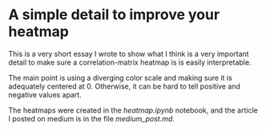 # A simple detail to improve your heatmap

This is a very short essay I wrote to show what I think is a very important detail to make sure a correlation-matrix heatmap is is easily interpretable.

The main point is using a diverging color scale and making sure it is adequately centered at 0. Otherwise, it can be hard to tell positive and negative values apart.

The heatmaps were created in the *heatmap.ipynb* notebook, and the article I posted on medium is in the file *medium_post.md*.
